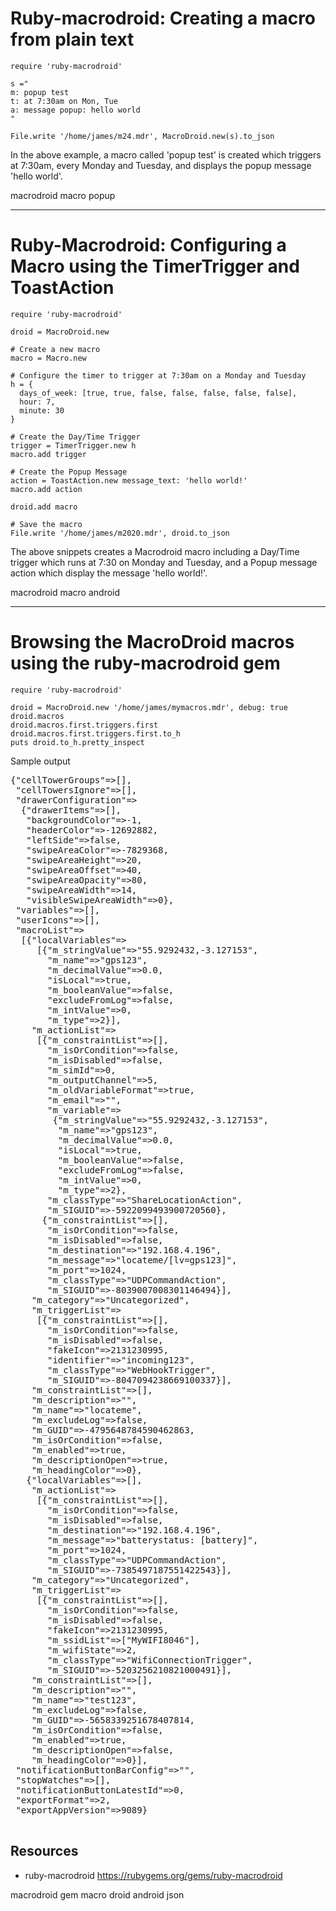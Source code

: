 # Ruby-macrodroid: Creating a macro from plain text

    require 'ruby-macrodroid'

    s ="
    m: popup test
    t: at 7:30am on Mon, Tue
    a: message popup: hello world
    "

    File.write '/home/james/m24.mdr', MacroDroid.new(s).to_json

In the above example, a macro called 'popup test' is created which triggers at 7:30am, every Monday and Tuesday, and displays the popup message 'hello world'.

macrodroid macro popup

--------------------------

# Ruby-Macrodroid: Configuring a Macro using the TimerTrigger and ToastAction

    require 'ruby-macrodroid'

    droid = MacroDroid.new

    # Create a new macro
    macro = Macro.new

    # Configure the timer to trigger at 7:30am on a Monday and Tuesday
    h = {
      days_of_week: [true, true, false, false, false, false, false], 
      hour: 7,  
      minute: 30
    }

    # Create the Day/Time Trigger
    trigger = TimerTrigger.new h
    macro.add trigger

    # Create the Popup Message
    action = ToastAction.new message_text: 'hello world!'
    macro.add action

    droid.add macro

    # Save the macro
    File.write '/home/james/m2020.mdr', droid.to_json

The above snippets creates a Macrodroid macro including a Day/Time trigger which runs at 7:30 on Monday and Tuesday, and a Popup message action which display the message 'hello world!'.

macrodroid macro android

--------------------------

# Browsing the MacroDroid macros using the ruby-macrodroid gem


    require 'ruby-macrodroid'

    droid = MacroDroid.new '/home/james/mymacros.mdr', debug: true
    droid.macros
    droid.macros.first.triggers.first
    droid.macros.first.triggers.first.to_h
    puts droid.to_h.pretty_inspect

Sample output

<pre>
{"cellTowerGroups"=>[],
 "cellTowersIgnore"=>[],
 "drawerConfiguration"=>
  {"drawerItems"=>[],
   "backgroundColor"=>-1,
   "headerColor"=>-12692882,
   "leftSide"=>false,
   "swipeAreaColor"=>-7829368,
   "swipeAreaHeight"=>20,
   "swipeAreaOffset"=>40,
   "swipeAreaOpacity"=>80,
   "swipeAreaWidth"=>14,
   "visibleSwipeAreaWidth"=>0},
 "variables"=>[],
 "userIcons"=>[],
 "macroList"=>
  [{"localVariables"=>
     [{"m_stringValue"=>"55.9292432,-3.127153",
       "m_name"=>"gps123",
       "m_decimalValue"=>0.0,
       "isLocal"=>true,
       "m_booleanValue"=>false,
       "excludeFromLog"=>false,
       "m_intValue"=>0,
       "m_type"=>2}],
    "m_actionList"=>
     [{"m_constraintList"=>[],
       "m_isOrCondition"=>false,
       "m_isDisabled"=>false,
       "m_simId"=>0,
       "m_outputChannel"=>5,
       "m_oldVariableFormat"=>true,
       "m_email"=>"",
       "m_variable"=>
        {"m_stringValue"=>"55.9292432,-3.127153",
         "m_name"=>"gps123",
         "m_decimalValue"=>0.0,
         "isLocal"=>true,
         "m_booleanValue"=>false,
         "excludeFromLog"=>false,
         "m_intValue"=>0,
         "m_type"=>2},
       "m_classType"=>"ShareLocationAction",
       "m_SIGUID"=>-5922099493900720560},
      {"m_constraintList"=>[],
       "m_isOrCondition"=>false,
       "m_isDisabled"=>false,
       "m_destination"=>"192.168.4.196",
       "m_message"=>"locateme/[lv=gps123]",
       "m_port"=>1024,
       "m_classType"=>"UDPCommandAction",
       "m_SIGUID"=>-8039007008301146494}],
    "m_category"=>"Uncategorized",
    "m_triggerList"=>
     [{"m_constraintList"=>[],
       "m_isOrCondition"=>false,
       "m_isDisabled"=>false,
       "fakeIcon"=>2131230995,
       "identifier"=>"incoming123",
       "m_classType"=>"WebHookTrigger",
       "m_SIGUID"=>-8047094238669100337}],
    "m_constraintList"=>[],
    "m_description"=>"",
    "m_name"=>"locateme",
    "m_excludeLog"=>false,
    "m_GUID"=>-4795648784590462863,
    "m_isOrCondition"=>false,
    "m_enabled"=>true,
    "m_descriptionOpen"=>true,
    "m_headingColor"=>0},
   {"localVariables"=>[],
    "m_actionList"=>
     [{"m_constraintList"=>[],
       "m_isOrCondition"=>false,
       "m_isDisabled"=>false,
       "m_destination"=>"192.168.4.196",
       "m_message"=>"batterystatus: [battery]",
       "m_port"=>1024,
       "m_classType"=>"UDPCommandAction",
       "m_SIGUID"=>-7385497187551422543}],
    "m_category"=>"Uncategorized",
    "m_triggerList"=>
     [{"m_constraintList"=>[],
       "m_isOrCondition"=>false,
       "m_isDisabled"=>false,
       "fakeIcon"=>2131230995,
       "m_ssidList"=>["MyWIFI8046"],
       "m_wifiState"=>2,
       "m_classType"=>"WifiConnectionTrigger",
       "m_SIGUID"=>-5203256210821000491}],
    "m_constraintList"=>[],
    "m_description"=>"",
    "m_name"=>"test123",
    "m_excludeLog"=>false,
    "m_GUID"=>-5658339251678407814,
    "m_isOrCondition"=>false,
    "m_enabled"=>true,
    "m_descriptionOpen"=>false,
    "m_headingColor"=>0}],
 "notificationButtonBarConfig"=>"",
 "stopWatches"=>[],
 "notificationButtonLatestId"=>0,
 "exportFormat"=>2,
 "exportAppVersion"=>9089}

</pre>  

## Resources

* ruby-macrodroid https://rubygems.org/gems/ruby-macrodroid

macrodroid gem macro droid android json

